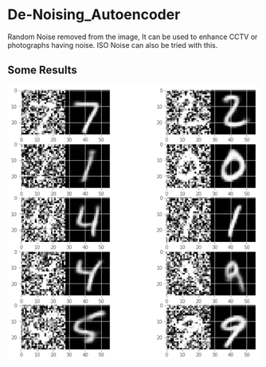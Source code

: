 # De-Noising_Autoencoder
Random Noise removed from the image, It can be used to enhance CCTV or photographs having noise.
ISO Noise can also be tried with this.

## Some Results
![Result](recon.jpg)
